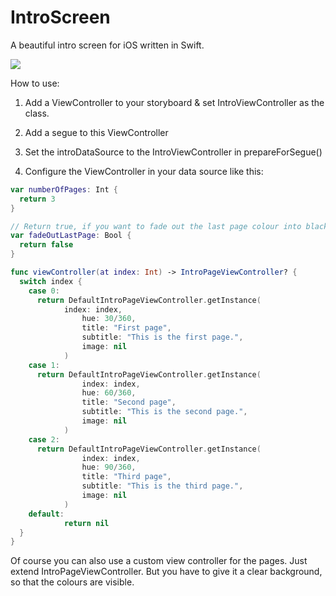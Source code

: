 # IntroScreen
A beautiful intro screen for iOS written in Swift.

![](IntroScreen.gif)

How to use:

1. Add a ViewController to your storyboard & set IntroViewController as the class.

2. Add a segue to this ViewController

3. Set the introDataSource to the IntroViewController in prepareForSegue()

3. Configure the ViewController in your data source like this:

```swift
var numberOfPages: Int {
  return 3
}

// Return true, if you want to fade out the last page colour into black.
var fadeOutLastPage: Bool {
  return false
}

func viewController(at index: Int) -> IntroPageViewController? {
  switch index {
    case 0:
      return DefaultIntroPageViewController.getInstance(
            index: index,
                hue: 30/360,
                title: "First page",
                subtitle: "This is the first page.",
                image: nil
            )
    case 1:
      return DefaultIntroPageViewController.getInstance(
                index: index,
                hue: 60/360,
                title: "Second page",
                subtitle: "This is the second page.",
                image: nil
            )
    case 2:
      return DefaultIntroPageViewController.getInstance(
                index: index,
                hue: 90/360,
                title: "Third page",
                subtitle: "This is the third page.",
                image: nil
            )
    default:
            return nil
  }
}
```

Of course you can also use a custom view controller for the pages. Just extend IntroPageViewController. But you have to give it a clear background, so that the colours are visible.
